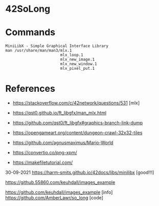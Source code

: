 # 42SoLong

# Commands

	MiniLibX - Simple Graphical Interface Library
	man /usr/share/man/man3/mlx.1
							mlx_loop.1        
							mlx_new_image.1   
							mlx_new_window.1  
							mlx_pixel_put.1

# References
- https://stackoverflow.com/c/42network/questions/531		[mlx]

  
- https://qst0.github.io/ft_libgfx/man_mlx.html
- https://github.com/qst0/ft_libgfx#graphics-branch-link-dump
  
- https://opengameart.org/content/dungeon-crawl-32x32-tiles
- https://github.com/agnusmaximus/Mario-World
- https://convertio.co/png-xpm/
- https://makefiletutorial.com/



30-09-2021
https://harm-smits.github.io/42docs/libs/minilibx [good!!!]

https://github.55860.com/keuhdall/images_example 


https://github.com/keuhdall/images_example [info]
https://github.com/AmberLawr/so_long [code]